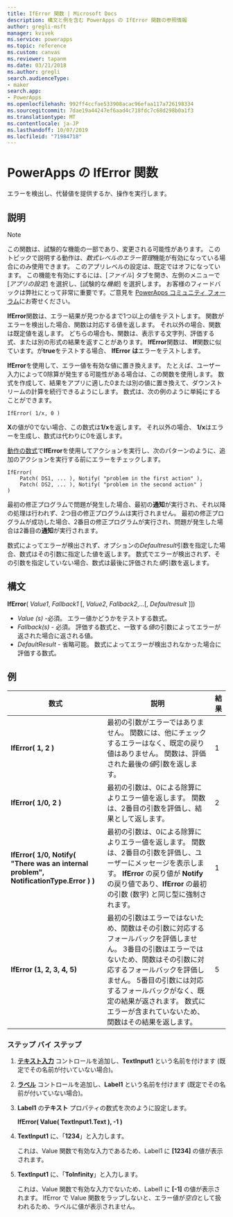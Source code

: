 ```yaml
---
title: IfError 関数 | Microsoft Docs
description: 構文と例を含む PowerApps の IfError 関数の参照情報
author: gregli-msft
manager: kvivek
ms.service: powerapps
ms.topic: reference
ms.custom: canvas
ms.reviewer: tapanm
ms.date: 03/21/2018
ms.author: gregli
search.audienceType:
- maker
search.app:
- PowerApps
ms.openlocfilehash: 992ff4ccfae533908acac96efaa117a726198334
ms.sourcegitcommit: 7dae19a44247ef6aad4c718fdc7c68d298b0a1f3
ms.translationtype: MT
ms.contentlocale: ja-JP
ms.lasthandoff: 10/07/2019
ms.locfileid: "71984718"
---
```

# <a name="iferror-function-in-powerapps"></a>PowerApps の IfError 関数

エラーを検出し、代替値を提供するか、操作を実行します。

## <a name="description"></a>説明

> [!NOTE]
> この関数は、試験的な機能の一部であり、変更される可能性があります。 このトピックで説明する動作は、*数式レベルのエラー管理*機能が有効になっている場合にのみ使用できます。 このアプリレベルの設定は、既定ではオフになっています。 この機能を有効にするには、[*ファイル*] タブを開き、左側のメニューで [*アプリの設定*] を選択し、[試験的な*機能*] を選択します。 お客様のフィードバックは弊社にとって非常に重要です。ご意見を [PowerApps コミュニティ フォーラム](https://powerusers.microsoft.com/t5/Expressions-and-Formulas/bd-p/How-To)にお寄せください。

**IfError**関数は、エラー結果が見つかるまで1つ以上の値をテストします。 関数がエラーを検出した場合、関数は対応する値を返します。 それ以外の場合、関数は既定値を返します。 どちらの場合も、関数は、表示する文字列、評価する式、または別の形式の結果を返すことがあります。 **IfError**関数は、 **If**関数に似ています。が**true**をテストする場合、 **IfError** **は**エラーをテストします。

**IfError**を使用して、エラー値を有効な値に置き換えます。 たとえば、ユーザー入力によって0除算が発生する可能性がある場合は、この関数を使用します。 数式を作成して、結果をアプリに適した0または別の値に置き換えて、ダウンストリームの計算を続行できるようにします。 数式は、次の例のように単純にすることができます。

```powerapps-dot
IfError( 1/x, 0 )
```

**X**の値が0でない場合、この数式は**1/x**を返します。 それ以外の場合、 **1/x**はエラーを生成し、数式は代わりに0を返します。

[動作の数式](../working-with-formulas-in-depth.md)で**IfError**を使用してアクションを実行し、次のパターンのように、追加のアクションを実行する前にエラーをチェックします。

```powerapps-dot
IfError(
    Patch( DS1, ... ), Notify( "problem in the first action" ),
    Patch( DS2, ... ), Notify( "problem in the second action" )
)
```

最初の修正プログラムで問題が発生した場合、最初の**通知**が実行され、それ以降の処理は行われず、2つ目の修正プログラムは実行されません。 最初の修正プログラムが成功した場合、2番目の修正プログラムが実行され、問題が発生した場合は2番目の**通知**が実行されます。

数式によってエラーが検出されず、オプションの*Defaultresult*引数を指定した場合、数式はその引数に指定した値を返します。 数式でエラーが検出されず、その引数を指定していない場合、数式は最後に評価された*値*引数を返します。

## <a name="syntax"></a>構文

**IfError**( *Value1*, *Fallback1* [, *Value2*, *Fallback2*,...[, *Defaultresult* ]])

* *Value (s)* -必須。 エラー値かどうかをテストする数式。
* *Fallback(s)* - 必須。 評価する数式と、一致する*値*の引数によってエラーが返された場合に返される値。
* *DefaultResult* - 省略可能。  数式によってエラーが検出されなかった場合に評価する数式。

## <a name="examples"></a>例

| 数式 | 説明 | 結果 |
| --- | --- | --- |
| **IfError( 1, 2 )** |最初の引数がエラーではありません。 関数には、他にチェックするエラーはなく、既定の戻り値はありません。 関数は、評価された最後の*値*引数を返します。   | 1 |
| **IfError( 1/0, 2 )** | 最初の引数は、0による除算によりエラー値を返します。 関数は、2番目の引数を評価し、結果として返します。 | 2 |
| **IfError( 1/0, Notify( "There was an internal problem", NotificationType.Error ) )** | 最初の引数は、0による除算によりエラー値を返します。 関数は、2番目の引数を評価し、ユーザーにメッセージを表示します。 **IfError** の戻り値が **Notify** の戻り値であり、**IfError** の最初の引数 (数字) と同じ型に強制されます。 | 1 |
| **IfError (1, 2, 3, 4, 5)** | 最初の引数はエラーではないため、関数はその引数に対応するフォールバックを評価しません。 3番目の引数はエラーではないため、関数はその引数に対応するフォールバックを評価しません。 5番目の引数には対応するフォールバックがなく、既定の結果が返されます。 数式にエラーが含まれていないため、関数はその結果を返します。 | 5 |

### <a name="step-by-step"></a>ステップ バイ ステップ

1. **[テキスト入力](../controls/control-text-input.md)** コントロールを追加し、**TextInput1** という名前を付けます (既定でその名前が付いていない場合)。

2. **[ラベル](../controls/control-text-box.md)** コントロールを追加し、**Label1** という名前を付けます (既定でその名前が付いていない場合)。

3. **Label1** の**テキスト** プロパティの数式を次のように設定します。

    **IfError( Value( TextInput1.Text ), -1 )**

4. **TextInput1** に、「**1234**」と入力します。  

    これは、Value 関数で有効な入力であるため、Label1 に **[1234]** の値が表示されます。

5. **TextInput1** に、「**ToInfinity**」と入力します。

    これは、Value 関数で有効な入力でないため、Label1 に **[-1]** の値が表示されます。  IfError で Value 関数をラップしないと、エラー値が*空白*として扱われるため、ラベルに値が表示されません。 

